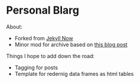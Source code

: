 Personal Blarg
===============
About:
- Forked from [Jekyll Now](https://github.com/barryclark/jekyll-now)
- Minor mod for archive based on [this blog post](http://joshualande.com/jekyll-github-pages-poole)  

Things I hope to add down the road:
- Tagging for posts
- Template for redernig data frames as html tables

